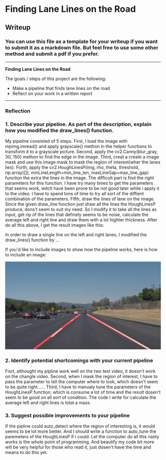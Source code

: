 # **Finding Lane Lines on the Road** 

## Writeup

### You can use this file as a template for your writeup if you want to submit it as a markdown file. But feel free to use some other method and submit a pdf if you prefer.

---

**Finding Lane Lines on the Road**

The goals / steps of this project are the following:
* Make a pipeline that finds lane lines on the road
* Reflect on your work in a written report


[//]: # (Image References)

[image1]: ./test_image_result/solidWhiteCurve.jpg
[image1]: ./test_image_result/solidWhiteCurve.jpg
[image1]: ./test_image_result/solidWhiteCurve.jpg
[image1]: ./test_image_result/solidWhiteCurve.jpg
[image1]: ./test_image_result/solidWhiteCurve.jpg
[image1]: ./test_image_result/solidWhiteCurve.jpg

---

### Reflection

### 1. Describe your pipeline. As part of the description, explain how you modified the draw_lines() function.

My pipeline consisted of 5 steps. 
First, I load the image with mpimg.imread() and apply grayscale() methon in the helper functions to transform it to a grayscale picture. Second, apply the cv2.Canny(blur_gray, 30, 150) methon to find the edge in the image. 
Third, creat a create a image mask and use this image mask to mask the region of interest(wher the lanes lies). 
Forth, apply the cv2.HoughLinesP(img, rho, theta, threshold, np.array([]), minLineLength=min_line_len, maxLineGap=max_line_gap) function the extra the lines in the image. The difficult part is find the right parameters for this function. I have try many times to get the parameters that seems work, witch have been prove to be not good later while i apply it to the video. I have to spend tons of time to try all sort of the diffient combination of the parameters. 
Fifth, draw the lines of lane on the image. Since the given draw_line function just draw all the lines the HoughLinesP produce, dons't seem to suit my need. So I modify it to take all the lines as input, get rip of the lines that definely seems to be noise, calculate the average left and right line and draw them with a lot highter thickness.
After do all this above, I get the result images like this:

In order to draw a single line on the left and right lanes, I modified the draw_lines() function by ...

If you'd like to include images to show how the pipeline works, here is how to include an image: 

![alt text][image1]


### 2. Identify potential shortcomings with your current pipeline


Fisrt, althought my pipline work well on the two test video, it doesn't work on the changle video.
Second, when I mask the region of interest, I have to pass the parameter to tell the computer where to look, which doesn't seem to be quite right......
Third, I have to manualy tune the parameters of the HoughLinesP function, which is consume a lot of time and the result dosen't seem to be good on all sort of condition.
The code I write for calculate the average left and right lines is total a mass.


### 3. Suggest possible improvements to your pipeline

If the pipline could auto_detect where the region of interesting is, it would seems to be lot more better. And I should write a function to auto_tune the paremeters of the HoughLinesP if i could. Let the computer do all this nasty works is the whole point of programming. And beautify my code bit more will be very helpful for those who read it, just dosen't have the time and means to do this yet.
